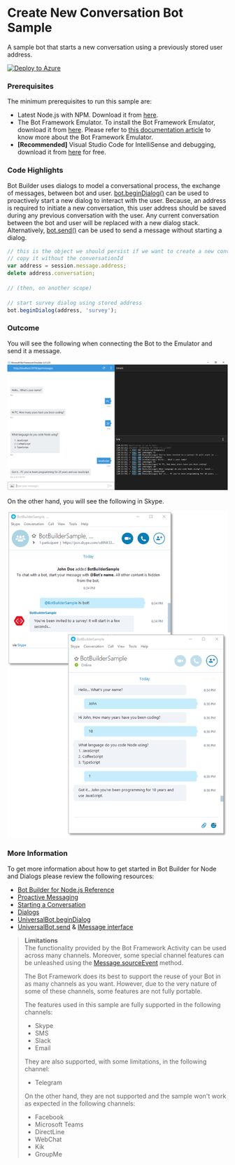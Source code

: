 # Create New Conversation Bot Sample

A sample bot that starts a new conversation using a previously stored user address.

[![Deploy to Azure][Deploy Button]][Deploy Node/CreateNewConversation]

[Deploy Button]: https://azuredeploy.net/deploybutton.png
[Deploy Node/CreateNewConversation]: https://azuredeploy.net

### Prerequisites

The minimum prerequisites to run this sample are:
* Latest Node.js with NPM. Download it from [here](https://nodejs.org/en/download/).
* The Bot Framework Emulator. To install the Bot Framework Emulator, download it from [here](https://emulator.botframework.com/). Please refer to [this documentation article](https://github.com/microsoft/botframework-emulator/wiki/Getting-Started) to know more about the Bot Framework Emulator.
* **[Recommended]** Visual Studio Code for IntelliSense and debugging, download it from [here](https://code.visualstudio.com/) for free.

### Code Highlights

Bot Builder uses dialogs to model a conversational process, the exchange of messages, between bot and user. [bot.beginDialog()](app.js#L42) can be used to proactively start a new dialog to interact with the user.
Because, an address is required to initiate a new conversation, this user address should be saved during any previous conversation with the user. 
Any current conversation between the bot and user will be replaced with a new dialog stack.
Alternatively, [bot.send()](https://docs.botframework.com/en-us/node/builder/chat-reference/classes/_botbuilder_d_.universalbot.html#send) can be used to send a message without starting a dialog. 

````JavaScript
// this is the object we should persist if we want to create a new conversation anytime later
// copy it without the conversationId 
var address = session.message.address;
delete address.conversation;

// (then, on another scope)

// start survey dialog using stored address
bot.beginDialog(address, 'survey');
````

### Outcome

You will see the following when connecting the Bot to the Emulator and send it a message.

![Sample Outcome](images/outcome-emulator.png)

On the other hand, you will see the following in Skype.

![Sample Outcome](images/outcome-skype.png)

### More Information

To get more information about how to get started in Bot Builder for Node and Dialogs please review the following resources:
* [Bot Builder for Node.js Reference](https://docs.botframework.com/en-us/node/builder/overview/#navtitle)
* [Proactive Messaging](https://docs.botframework.com/en-us/node/builder/chat/UniversalBot/#proactive-messaging)
* [Starting a Conversation](https://docs.botframework.com/en-us/core-concepts/conversation/)
* [Dialogs](https://docs.botframework.com/en-us/node/builder/chat/dialogs/)
* [UniversalBot.beginDialog](https://docs.botframework.com/en-us/node/builder/chat-reference/classes/_botbuilder_d_.universalbot.html#begindialog)
* [UniversalBot.send](https://docs.botframework.com/en-us/node/builder/chat-reference/classes/_botbuilder_d_.universalbot.html#send) & [IMessage interface](https://docs.botframework.com/en-us/node/builder/chat-reference/interfaces/_botbuilder_d_.imessage.html)

> **Limitations**  
> The functionality provided by the Bot Framework Activity can be used across many channels. Moreover, some special channel features can be unleashed using the [Message.sourceEvent](https://docs.botframework.com/en-us/node/builder/chat-reference/classes/_botbuilder_d_.message.html#sourceevent) method.
> 
> The Bot Framework does its best to support the reuse of your Bot in as many channels as you want. However, due to the very nature of some of these channels, some features are not fully portable.
> 
> The features used in this sample are fully supported in the following channels:
> - Skype
> - SMS
> - Slack
> - Email
> 
> They are also supported, with some limitations, in the following channel:
> - Telegram
> 
> On the other hand, they are not supported and the sample won't work as expected in the following channels:
> - Facebook
> - Microsoft Teams
> - DirectLine
> - WebChat
> - Kik
> - GroupMe
